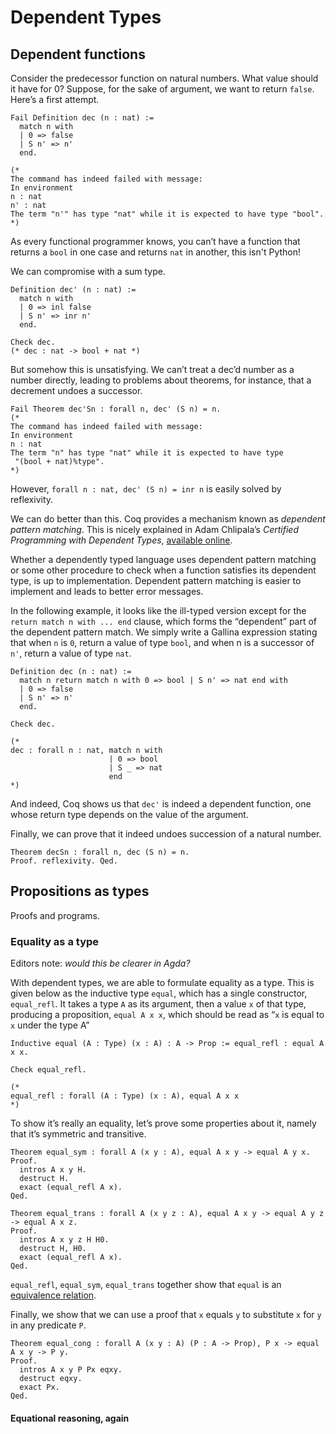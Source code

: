 # Dependent Types

## Dependent functions
Consider the predecessor function on natural numbers.  What value
should it have for 0?  Suppose, for the sake of argument, we want to
return `false`.  Here’s a first attempt.

```coq
Fail Definition dec (n : nat) :=
  match n with
  | 0 => false
  | S n' => n'
  end.

(*
The command has indeed failed with message:
In environment
n : nat
n' : nat
The term "n'" has type "nat" while it is expected to have type "bool".
*)
```

As every functional programmer knows, you can’t have a function that
returns a `bool` in one case and returns `nat` in another, this isn't
Python!

We can compromise with a sum type.

```coq
Definition dec' (n : nat) :=
  match n with
  | 0 => inl false
  | S n' => inr n'
  end.

Check dec.
(* dec : nat -> bool + nat *)
```

But somehow this is unsatisfying.  We can’t treat a dec’d number as a
number directly, leading to problems about theorems, for instance,
that a decrement undoes a successor.

```coq
Fail Theorem dec'Sn : forall n, dec' (S n) = n.
(*
The command has indeed failed with message:
In environment
n : nat
The term "n" has type "nat" while it is expected to have type
 "(bool + nat)%type".
*)
```

However, `forall n : nat, dec' (S n) = inr n` is easily solved by
reflexivity.

We can do better than this.  Coq provides a mechanism known as
_dependent pattern matching_.  This is nicely explained in Adam
Chlipala’s _Certified Programming with Dependent Types_, [available
online](http://adam.chlipala.net/cpdt/html/MoreDep.html).

Whether a dependently typed language uses dependent pattern matching
or some other procedure to check when a function satisfies its
dependent type, is up to implementation.  Dependent pattern matching
is easier to implement and leads to better error messages.

In the following example, it looks like the ill-typed version except
for the `return match n with ... end` clause, which forms the
“dependent” part of the dependent pattern match.  We simply write a
Gallina expression stating that when `n` is `0`, return a value of
type `bool`, and when n is a successor of `n'`, return a value of type
`nat`.

```coq
Definition dec (n : nat) :=
  match n return match n with 0 => bool | S n' => nat end with
  | 0 => false
  | S n' => n'
  end.

Check dec.

(*
dec : forall n : nat, match n with
                      | 0 => bool
                      | S _ => nat
                      end
*)
```
And indeed, Coq shows us that `dec'` is indeed a dependent function,
one whose return type depends on the value of the argument.

Finally, we can prove that it indeed undoes succession of a natural
number.

```coq
Theorem decSn : forall n, dec (S n) = n.
Proof. reflexivity. Qed.
```

## Propositions as types
Proofs and programs.

### Equality as a type
Editors note: _would this be clearer in Agda?_

With dependent types, we are able to formulate equality as a type.
This is given below as the inductive type `equal`, which has a single
constructor, `equal_refl`.  It takes a type `A` as its argument, then
a value `x` of that type, producing a proposition, `equal A x x`,
which should be read as “`x` is equal to `x` under the type A”

```coq
Inductive equal (A : Type) (x : A) : A -> Prop := equal_refl : equal A x x.

Check equal_refl.

(*
equal_refl : forall (A : Type) (x : A), equal A x x
*)
```

To show it’s really an equality, let’s prove some properties about it,
namely that it’s symmetric and transitive.
```coq
Theorem equal_sym : forall A (x y : A), equal A x y -> equal A y x.
Proof.
  intros A x y H.
  destruct H.
  exact (equal_refl A x).
Qed.

Theorem equal_trans : forall A (x y z : A), equal A x y -> equal A y z -> equal A x z.
Proof.
  intros A x y z H H0.
  destruct H, H0.
  exact (equal_refl A x).
Qed.
```

`equal_refl`, `equal_sym`, `equal_trans` together show that `equal` is
an [equivalence
relation](https://en.wikipedia.org/wiki/Equivalence_relation).

Finally, we show that we can use a proof that `x` equals `y` to
substitute `x` for `y` in any predicate `P`.

```coq
Theorem equal_cong : forall A (x y : A) (P : A -> Prop), P x -> equal A x y -> P y.
Proof.
  intros A x y P Px eqxy.
  destruct eqxy.
  exact Px.
Qed.
```

#### Equational reasoning, again


